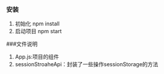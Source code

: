 ### 安装
1. 初始化 npm install
2. 启动项目 npm start

###文件说明
1. App.js:项目的组件
2. sessionStroaheApi：封装了一些操作sessionStorage的方法